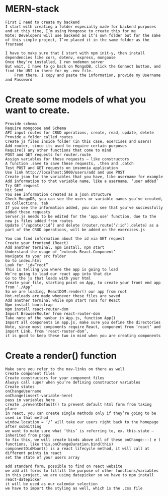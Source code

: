 # MERN-stack
	First I need to create my backend
	I start with creating a folder especially made for backend purposes and at this time, I’m using Mongoose to create this for me
	Note: Developers will use backend as it’s own folder but for the sake of this simple project, I’ve placed it in the same folder as the frontend
  
	I have to make sure that I start with npm init-y, then install dependencies like cors, dotenv, express, mongoose
	Once they’re installed, I run nodemon server
	But wait, I have to go back on MongoDB, click the Connect button, and find the URI in there for my .env file. 
        From there, I copy and paste the information, provide my Username and Password
  
# Create some models of what you want to create. 
	Provide schema
	Require mongoose and Schema
	API input routes for CRUD operations, create, read, update, delete
	Provide a folder called routes
	Create js files inside folder (in this case, exercises and users)
	Add router, since its used to require certain purposes
	Require() any other functions that come to mind
	POST and GET requests for router.route
	Assign variables for these requests – like constructors
	A function .save to save these requests, .then and .catch
	Test POST and GET requests on insomnia application
	Use link http://localhost:5000/users/add and use POST
	Create json for the variables that you have, like username for example
	Add information to that variable name, like a username, ‘user added’
	Try GET request
	Hit Send
	You see information created as a json structure 
	Check MongoDB, you can see the users or variable names you’ve created, on Collections, tab
	If you see the information added, you can see that you’ve successfully added these requests
	Server.js needs to be edited for the ‘app.use’ function, due to the new js files added from routes
	Update (‘/update/:id’) and delete (router.route(‘/:id’).delete) as a part of the CRUD operations, will be added on the exercises.js 
  
	You can find information about the id via GET request
	Create your frontend (React)
	Add another terminal, npm install, npm start
	Understand the usage of ‘extends React.Component’
	Navigate to your src folder
	Go to index.html
	Look for ‘id=”root”
	This is telling you where the app is going to load
	We’re going to load our react app into that div
	Go to the js that loads with your html
	Create your file, starting point on App, to create your front end app from ‘./App’
	So we are loading, ReactDOM.render() our app from root
	Hot-reloads are made whenever these files are saved
	Add another terminal while npm start runs for React
	Npm install bootstrap
	Npm install react-router-dom
	Import BrowserRouter from react-router-dom
	Take note of the navbar in App.js, function App()
	Import all components in app.js, make sure you define the directories
	Note, since most components require React, component from ‘react’ and import Link, from ‘react-router-dom’, 
	it is good to keep these two in mind when you are creating components
  
# Create a render() function
	Make sure you refer to the nav-links on there as well
	Create component files
	Create constructors for your component files
	Always call super when you’re defining constructor variables
	Create states
	onChangeUsername
	onChange(insert-variable-here)
	pass in variables here
	create .preventDefault() to prevent default html form from taking place
	in react, you can create single methods only if they’re going to be used in that method
	window.location = ‘/’ will take our users right back to the homepage after submitting
	we want to make sure what ‘this’ is referring to, ex. this.state – inherited from props
	to fix this, we will create binds above all of these onChange---( e ) functions, like this.onChangeDuration.bind(this)
	componentDidMount() is a react lifecycle method, it will call at different points in react
	set the state of your users array
  
	add standard form, possible to find on react website
	we add all forms to filfill the purpose of other functions/variables
	in this project, we are using datepicker so we have to npm install react-datepicker
	it will be used as our calendar selection
	we have to import the styling as well, which is the .css file
